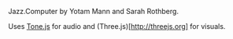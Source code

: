 Jazz.Computer by Yotam Mann and Sarah Rothberg. 

Uses [Tone.js](https://github.com/TONEnoTONE/Tone.js) for audio and (Three.js)[http://threejs.org] for visuals. 